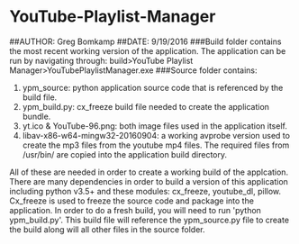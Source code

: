 # YouTube-Playlist-Manager
##AUTHOR: Greg Bomkamp
##DATE: 9/19/2016
###Build folder contains the most recent working version of the application. The application can be run by navigating through:
  build>YouTube Playlist Manager>YouTubePlaylistManager.exe
###Source folder contains: 
1. ypm_source: python application source code that is referenced by the build file.
2. ypm_build.py: cx_freeze build file needed to create the application bundle.
3. yt.ico & YouTube-96.png: both image files used in the application itself.
4. libav-x86-w64-mingw32-20160904: a working avprobe version used to create the mp3 files from the youtube mp4 files. The required files from /usr/bin/ are copied into the application build directory.

All of these are needed in order to create a working build of the applcation. There are many dependencies in order to build a version of this application including python v3.5+ and these modules: cx_freeze, youtube_dl, pillow. Cx_freeze is used to freeze the source code and package into the application. In order to do a fresh build, you will need to run 'python ypm_build.py'. This build file will reference the ypm_source.py file to create the build along will all other files in the source folder.
